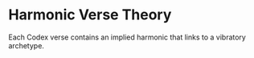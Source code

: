 # Harmonic Verse Theory

Each Codex verse contains an implied harmonic that links to a vibratory archetype.